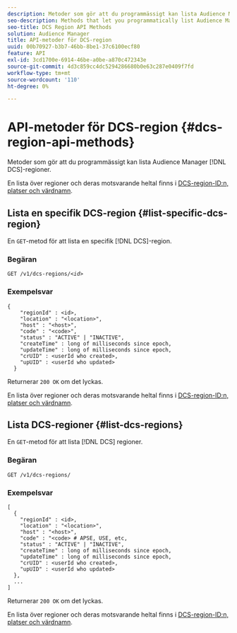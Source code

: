 ```yaml
---
description: Metoder som gör att du programmässigt kan lista Audience Manager DCS-regioner.
seo-description: Methods that let you programmatically list Audience Manager DCS regions.
seo-title: DCS Region API Methods
solution: Audience Manager
title: API-metoder för DCS-region
uuid: 00b70927-b3b7-46bb-8be1-37c6100ecf80
feature: API
exl-id: 3cd1700e-6914-46be-a0be-a870c472343e
source-git-commit: 4d3c859cc4dc5294286680b0e63c287e0409f7fd
workflow-type: tm+mt
source-wordcount: '110'
ht-degree: 0%

---
```


# API-metoder för DCS-region {#dcs-region-api-methods}

Metoder som gör att du programmässigt kan lista Audience Manager [!DNL DCS]-regioner.

<!-- c_rest_api_regions.xml -->

En lista över regioner och deras motsvarande heltal finns i [DCS-region-ID:n, platser och värdnamn](../../api/dcs-intro/dcs-api-reference/dcs-regions.md).

## Lista en specifik DCS-region {#list-specific-dcs-region}

En `GET`-metod för att lista en specifik [!DNL DCS]-region.

<!-- r_rest_api_regions_list_specific.xml -->

### Begäran

`GET /v1/dcs-regions/`*`<id>`*

### Exempelsvar

```
{ 
    "regionId" : <id>, 
    "location" : "<location>",
    "host" : "<host>",
    "code" : "<code>",
    "status" : "ACTIVE" | "INACTIVE",
    "createTime" : long of milliseconds since epoch,
    "updateTime" : long of milliseconds since epoch,
    "crUID" : <userId who created>,
    "upUID" : <userId who updated>
  }
```

Returnerar `200 OK` om det lyckas.

En lista över regioner och deras motsvarande heltal finns i [DCS-region-ID:n, platser och värdnamn](../../api/dcs-intro/dcs-api-reference/dcs-regions.md).

## Lista DCS-regioner {#list-dcs-regions}

En `GET`-metod för att lista [!DNL DCS] regioner.

<!-- r_rest_api_regions_list.xml -->

### Begäran

`GET /v1/dcs-regions/`

### Exempelsvar

```
[
  { 
    "regionId" : <id>, 
    "location" : "<location>",
    "host" : "<host>",
    "code" : "<code> # APSE, USE, etc,
    "status" : "ACTIVE" | "INACTIVE",
    "createTime" : long of milliseconds since epoch,
    "updateTime" : long of milliseconds since epoch,
    "crUID" : <userId who created>,
    "upUID" : <userId who updated>
  },
  ...
]
```

Returnerar `200 OK` om det lyckas.

En lista över regioner och deras motsvarande heltal finns i [DCS-region-ID:n, platser och värdnamn](../../api/dcs-intro/dcs-api-reference/dcs-regions.md).
